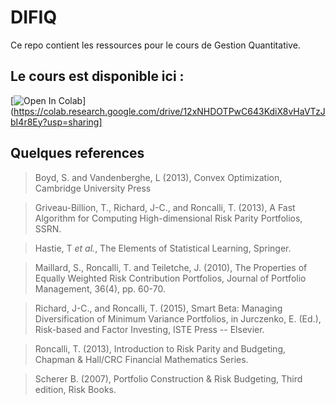 DIFIQ 
================

Ce repo contient les ressources pour le cours de Gestion Quantitative.

Le cours est disponible ici : 
------------------

[![Open In Colab](https://colab.research.google.com/assets/colab-badge.svg)](https://colab.research.google.com/drive/12xNHDOTPwC643KdiX8vHaVTzJbI4r8Ey?usp=sharing]


Quelques references
------------------
>Boyd, S. and Vandenberghe, L (2013), Convex Optimization, Cambridge University Press

>Griveau-Billion, T., Richard, J-C., and Roncalli, T. (2013), A Fast Algorithm for Computing High-dimensional Risk Parity Portfolios, SSRN.

>Hastie, T *et al.*, The Elements of Statistical Learning, Springer.

>Maillard, S., Roncalli, T. and Teiletche, J. (2010), The Properties of Equally Weighted Risk Contribution Portfolios,  Journal of Portfolio Management, 36(4), pp. 60-70.
    
>Richard, J-C., and Roncalli, T. (2015), Smart Beta: Managing Diversification of Minimum Variance Portfolios, in Jurczenko, E. (Ed.), Risk-based and Factor Investing, ISTE Press -- Elsevier.
    
>Roncalli, T. (2013), Introduction to Risk Parity and Budgeting, Chapman & Hall/CRC Financial Mathematics Series.

>Scherer B. (2007), Portfolio Construction & Risk Budgeting, Third edition, Risk Books.
